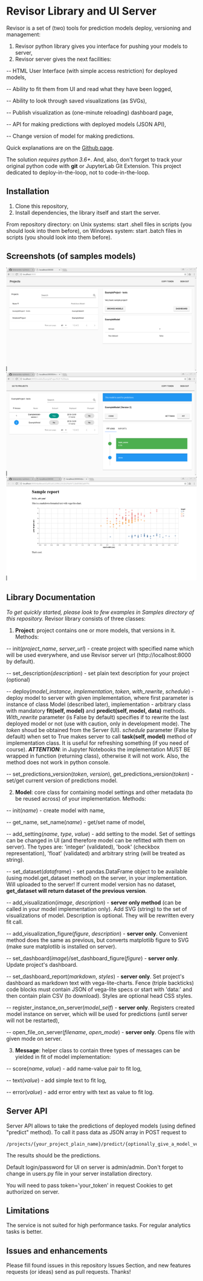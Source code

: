 # Revisor Library and UI Server


Revisor is a set of (two) tools for prediction models deploy, versioning and management:
1. Revisor python library gives you interface for pushing your models to server,
2. Revisor server gives the next facilities:

 -- HTML User Interface (with simple access restriction) for deployed models,

 -- Ability to fit them from UI and read what they have been logged,

 -- Ability to look through saved visualizations (as SVGs),

 -- Publish visualization as (one-minute reloading) dashboard page,

 -- API for making predictions with deployed models (JSON API),

 -- Change version of model for making predictions.

Quick explanations are on the [Github page](https://timeseries-ru.github.io/revisor/).

The solution *requires python 3.6+*. And, also, don't forget to track your original python code with **git** or JupyterLab Git Extension. This project dedicated to deploy-in-the-loop, not to code-in-the-loop.

## Installation
1. Clone this repository,
2. Install dependencies, the library itself and start the server.

From repository directory:
on Unix systems: start .shell files in scripts (you should look into them before),
on Windows system: start .batch files in scripts (you should look into them before).


## Screenshots (of samples models)
![Projects](images/projects.png?raw=1 "Projects")
![Models](images/models.png?raw=1 "Project models")
![Dashboard](images/dashboard.png?raw=1 "Sample dashboard")


## Library Documentation
*To get quickly started, please look to few examples in Samples directory of this repository.*
Revisor library consists of three classes:

1. **Project**: project contains one or more models, that versions in it. Methods:

 -- init(*project_name*, *server_url*) - create project with specified name which will be used everywhere, and use Revisor server url (http://localhost:8000 by default).

 -- set_description(*description*) - set plain text description for your project (optional)

 -- deploy(*model_instance*, *implementation*, *token*, *with_rewrite*, *schedule*) - deploy model to server with given implementation, where first parameter is instance of class Model (described later), implementation - arbitrary class with mandatory **fit(self, model)** and **predict(self, model, data)** methods. *With_rewrite* parameter (is False by default) specifies if to rewrite the last deployed model or not (use with caution, only in development mode). The *token* shoud be obtained from the Server (UI). *schedule* parameter (False by default) when set to True makes server to call **task(self, model)** method of implementation class. It is useful for refreshing something (if you need of course).  ***ATTENTION***: in Jupyter Notebooks the implementation MUST BE wrapped in function (returning class), otherwise it will not work. Also, the method does not work in python console.

 -- set_predictions_version(*token*, *version*), get_predictions_version(*token*) - set/get current version of predictions model.

2. **Model**: core class for containing model settings and other metadata (to be reused across) of your implementation. Methods:

 -- init(*name*) - create model with name,

 -- get_name, set_name(*name*) - get/set name of model,

 -- add_setting(*name*, *type*, *value*) - add setting to the model. Set of settings can be changed in UI (and therefore model can be refitted with them on server). The types are: 'integer' (validated), 'book' (checkbox representation), 'float' (validated) and arbitrary string (will be treated as string).

 -- set_dataset(*dataframe*) - set pandas.DataFrame object to be available (using model.get_dataset method) on the server, in your implementation. Will uploaded to the server! If current model version has no dataset, **get_dataset will return dataset of the previous version**.

 -- add_visualization(*image*, *description*) - **server only method** (can be called in your model implementation only). Add SVG (string) to the set of visualizations of model. Description is optional. They will be rewritten every fit call.

 -- add_visualization_figure(*figure*, *description*) - **server only**. Convenient method does the same as previous, but converts matplotlib figure to SVG (make sure matplotlib is installed on server).

 -- set_dashboard(*image*)/set_dashboard_figure(*figure*) - **server only**. Update project's dashboard.

 -- set_dashboard_report(*markdown*, *styles*) - **server only**. Set project's dashboard as markdown text with vega-lite-charts. Fence (triple backticks) code blocks must contain JSON of vega-lite specs or start with 'data:' and then contain plain CSV (to download). Styles are optional head CSS styles.

 -- register_instance_on_server(*model_self*) - **server only**. Registers created model instance on server, which will be used for predictions (until server will not be restarted),

 -- open_file_on_server(*filename*, *open_mode*) - **server only**. Opens file with given mode on server.

3. **Message**: helper class to contain three types of messages can be yielded in fit of model implementation:

 -- score(*name*, *value*) - add name-value pair to fit log,

 -- text(*value*) - add simple text to fit log,

 -- error(*value*) - add error entry with text as value to fit log.


## Server API
Server API allows to take the predictions of deployed models (using defined "predict" method). To call it pass data as JSON array in POST request to
```
/projects/{your_project_plain_name}/predict/{optionally_give_a_model_version}
```
The results should be the predictions.

Default login/password for UI on server is admin/admin. Don't forget to change in users.py file in your server installation directory.

You will need to pass token='your_token' in request Cookies to get authorized on server.


## Limitations
The service is not suited for high performance tasks. For regular analytics tasks is better.


## Issues and enhancements
Please fill found issues in this repository Issues Section, and new features requests (or ideas) send as pull requests. Thanks!
